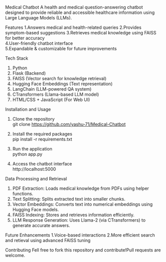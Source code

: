 Medical Chatbot 
A health and medical question-answering chatbot designed to provide reliable and accessible healthcare information using Large Language Models (LLMs). 
 

Features 
1.Answers medical and health-related queries 
2.Provides symptom-based suggestions 
3.Retrieves medical knowledge using FAISS for better accuracy  
4.User-friendly chatbot interface  
5.Expandable & customizable for future improvements  

  

Tech Stack 
1. Python 
2. Flask (Backend)  
3. FAISS (Vector search for knowledge retrieval)  
4. Hugging Face Embeddings (Text representation)  
5. LangChain (LLM-powered QA system)  
6. CTransformers (Llama-based LLM model)  
7. HTML/CSS + JavaScript (For Web UI)  

  

Installation and Usage 


1. Clone the repository  
       git clone https://github.com/yashu-71/Medical-Chatbot 

2. Install the required packages  
     pip install -r requirements.txt 

3. Run the application  
     python app.py 

4. Access the chatbot interface  
   http://localhost:5000 

  

Data Processing and Retrieval 

1. PDF Extraction: Loads medical knowledge from PDFs using helper functions. 
2. Text Splitting: Splits extracted text into smaller chunks. 
3. Vector Embeddings: Converts text into numerical embeddings using Hugging Face models. 
4. FAISS Indexing: Stores and retrieves information efficiently. 
5. LLM Response Generation: Uses Llama-2 (via CTransformers) to generate accurate answers. 

  

Future Enhancements 
1.Voice-based interactions 
2.More efficient search and retieval using advanced FAISS tuning 

  

Contributing 
Fell free to fork this repository and contribute!Pull requests are welcome. 

 
